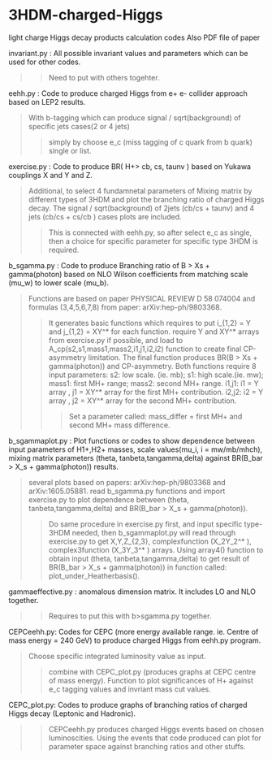 # 3HDM-charged-Higgs
light charge Higgs decay products calculation codes
Also PDF file of paper

invariant.py : All possible invariant values and parameters which can be used for other codes.
>> Need to put with others togehter. 

eehh.py :  Code to produce charged Higgs from e+ e- collider approach based on LEP2 results. 
> With b-tagging which can produce signal / sqrt(background) of specific jets cases(2 or 4 jets)
>> simply by choose e_c (miss tagging of c quark from b quark) single or list.

exercise.py : Code to produce BR( H+> cb, cs, taunv ) based on Yukawa couplings X and Y and Z. 
> Additional, to select 4 fundamnetal parameters of Mixing matrix by different types of 3HDM and plot the branching ratio of charged Higgs decay.
> The signal / sqrt(background) of 2jets (cb/cs + taunv) and 4 jets (cb/cs + cs/cb ) cases  plots are included.
>> This is connected with eehh.py, so after select e_c as single, then a choice for specific parameter for specific type 3HDM is required.

b_sgamma.py : Code to produce Branching ratio of B > Xs + gamma(photon) based on NLO Wilson coefficients from matching scale (mu_w) to lower scale (mu_b).
> Functions are based on paper PHYSICAL REVIEW D 58 074004 and formulas (3,4,5,6,7,8) from paper: arXiv:hep-ph/9803368.
>> It generates basic functions which requires to put i_{1,2} = Y and j_{1,2} = XY^* for each function.
>> require Y and XY^* arrays from exercise.py if possible, and load to A_cp(s2,s1,mass1,mass2,i1,j1,i2,i2) function to create final CP-asymmetry limitation.
> The final function produces BR(B > Xs + gamma(photon)) and CP-asymmetry. Both functions require 8 input parameters:
> s2: low scale. (ie. mb); s1: high scale.(ie. mw); mass1: first MH+ range; mass2: second MH+ range.
> i1,j1: i1 = Y array , j1 = XY^* array for the first MH+ contribution.
> i2,j2: i2 = Y array , j2 = XY^* array for the second MH+ contribution.
>>> Set a parameter called: mass_differ = first MH+ and second MH+ mass difference.

b_sgammaplot.py : Plot functions or codes to show dependence between input parameters of H1+,H2+ masses, scale values(mu_i, i = mw/mb/mhch), mixing matrix parameters (theta, tanbeta,tangamma,delta) against BR(B_bar > X_s + gamma(photon)) results.
> several plots based on papers: arXiv:hep-ph/9803368 and arXiv:1605.05881.
> read b_sgamma.py functions and import exercise.py to plot dependence between (theta, tanbeta,tangamma,delta) and BR(B_bar > X_s + gamma(photon)).
>> Do same procedure in exercise.py first, and input specific type-3HDM needed, then b_sgammaplot.py will read through exercise.py to get X,Y,Z_{2,3}, complexfunction (X_2Y_2^* ), complex3function (X_3Y_3^* ) arrays. Using array4() function to obtain input (theta, tanbeta,tangamma,delta) to get result of BR(B_bar > X_s + gamma(photon)) in function called: 
plot_under_Heatherbasis().

gammaeffective.py : anomalous dimension matrix. It includes LO and NLO together.
>> Requires to put this with b>sgamma.py together.

CEPCeehh.py: Codes for CEPC (more energy available range. ie. Centre of mass energy = 240 GeV) to produce charged Higgs from eehh.py program.
> Choose specific integrated luminosity value as input.
>> combine with CEPC_plot.py (produces graphs at CEPC centre of mass energy).
>> Function to plot significances of H+ against e_c tagging values and invriant mass cut values.

CEPC_plot.py: Codes to produce graphs of branching ratios of charged Higgs decay (Leptonic and Hadronic).
>> CEPCeehh.py produces charged Higgs events based on chosen luminoscities. Using the events that code produced can plot for parameter space against branching ratios and other stuffs.
